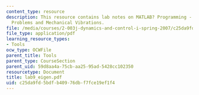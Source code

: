 ```yaml
---
content_type: resource
description: This resource contains lab notes on MATLAB? Programming - Eigenvalue
  Problems and Mechanical Vibrations.
file: /media/courses/2-003j-dynamics-and-control-i-spring-2007/c25da9fd5bdfb40976dbf7fce19ef1f4_lab9_eigen.pdf
file_type: application/pdf
learning_resource_types:
- Tools
ocw_type: OCWFile
parent_title: Tools
parent_type: CourseSection
parent_uid: 59d8aa4a-75cb-aa25-95ad-5428cc102350
resourcetype: Document
title: lab9_eigen.pdf
uid: c25da9fd-5bdf-b409-76db-f7fce19ef1f4
---
```

